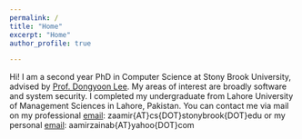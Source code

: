 ```yaml
---
permalink: /
title: "Home"
excerpt: "Home"
author_profile: true

---
```


Hi! 
I am a second year PhD in Computer Science at Stony Brook University, advised by [Prof. Dongyoon Lee](https://www3.cs.stonybrook.edu/~dongyoon/). My areas of interest are broadly software and system security. I completed my undergraduate from Lahore University of Management Sciences in Lahore, Pakistan.
You can contact me via mail on my professional [email](mailto:zaamir@cs.stonybrook.edu): zaamir{AT}cs{DOT}stonybrook{DOT}edu or my personal [email](mailto:aamirzainab@yahoo.com): aamirzainab{AT}yahoo{DOT}com

